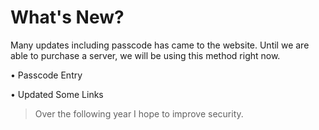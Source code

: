 # What's New?

Many updates including passcode has came to the website. Until we are able to purchase a server, we will be using this method right now.

   • Passcode Entry
   
   • Updated Some Links
   
   > Over the following year I hope to improve security.
